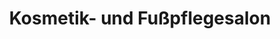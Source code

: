 ---
title: "Kosmetik- und Fußpflegesalon"
url: /thum/kosmetik-und-fusspflegesalon/
shop: Kosmetik
---